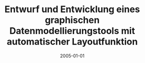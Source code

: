 ---
abstract: ''
authors:
- Mario Flucka
date: '2005-01-01'
featured: false
publication_types:
- '7'
publishDate: '2005-01-01'
title: Entwurf und Entwicklung eines graphischen Datenmodellierungstools mit automatischer
  Layoutfunktion
url_pdf: ''
---